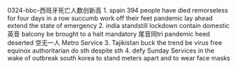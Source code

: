 0324-bbc-西班牙死亡人数创新高
1.
spain
394 people have died
remorseless
for four days in a row
succumb
work off their feet
pandemic
lay ahead
extend the state of emergency
2.
india
standstill
lockdown
contain
domestic 英音
balcony
be brought to a halt
mandatory 尾音同tri
pandemic
heed
deserted 空无一人
Metro Service
3.
Tajikistan
buck the trend
be virus free
equinox
authoritarian
do sth despite sth
4.
defy
Sunday Services
in the wake of outbreak
south korea
to stand meters apart and to wear face masks
